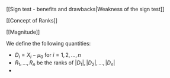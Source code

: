 [[Sign test -  benefits and drawbacks|Weakness of the sign test]]

[[Concept of Ranks]]

[[Magnitude]]

We define the following quantities:
- $D_i = X_i - \mu_0$ for $i = 1,2,...,n$
- $R_1, ..., R_n$ be the ranks of $|D_1|, |D_2|, ... , |D_n|$
- 